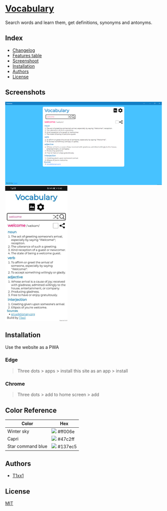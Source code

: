# [Vocabulary](https://t1xx1.github.io/Vocabulary)

Search words and learn them, get definitions, synonyms and antonyms.

## Index

-  [Changelog](CHANGELOG.md)
-  [Features table](features.md)
-  [Screenshoot](#screenshots)
-  [Installation](#installation)
-  [Authors](#authors)
-  [License](#license)

## Screenshots

![](img/pwa.png)
<img src='./img/mobile.jpg' width='200px' />

## Installation

Use the website as a PWA

### Edge

> Three dots > apps > install this site as an app > install

### Chrome

> Three dots > add to home screen > add

## Color Reference

| Color             | Hex                                                       |
| ----------------- | --------------------------------------------------------- |
| Winter sky        | ![](https://via.placeholder.com/10/ff006e?text=+) #ff006e |
| Capri             | ![](https://via.placeholder.com/10/47c2ff?text=+) #47c2ff |
| Star command blue | ![](https://via.placeholder.com/10/137ec5?text=+) #137ec5 |

## Authors

-  [T1xx1](https://github.com/T1xx1)

## License

[MIT](LICENSE)
